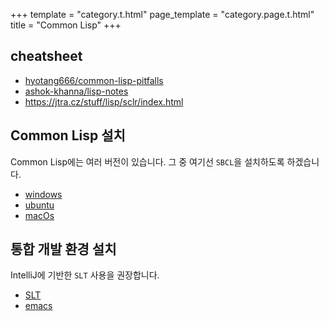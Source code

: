 +++
template = "category.t.html"
page_template = "category.page.t.html"
title = "Common Lisp"
+++

## cheatsheet

- [hyotang666/common-lisp-pitfalls](https://github.com/hyotang666/common-lisp-pitfalls)
- [ashok-khanna/lisp-notes](https://github.com/ashok-khanna/lisp-notes)
- <https://jtra.cz/stuff/lisp/sclr/index.html>


## Common Lisp 설치

Common Lisp에는 여러 버전이 있습니다. 그 중 여기선 `SBCL`을 설치하도록 하겠습니다.

- [windows](./setup_windows)
- [ubuntu](./setup_ubuntu)
- [macOs](./setup_osx)

## 통합 개발 환경 설치

IntelliJ에 기반한 `SLT` 사용을 권장합니다.

- [SLT](./setup_slt)
- [emacs](./setup_emacs)
